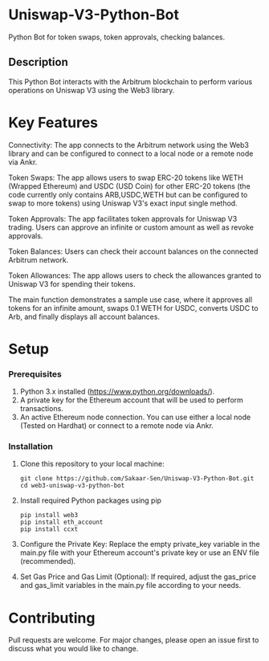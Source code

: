 # Uniswap-V3-Python-Bot
Python Bot for token swaps, token approvals, checking balances.

## Description 
This Python Bot interacts with the Arbitrum blockchain to perform various operations on Uniswap V3 using the Web3 library.

# Key Features
Connectivity: The app connects to the Arbitrum network using the Web3 library and can be configured to connect to a local node or a remote node via Ankr.

Token Swaps: The app allows users to swap ERC-20 tokens like WETH (Wrapped Ethereum) and USDC (USD Coin) for other ERC-20 tokens (the code currently only contains ARB,USDC,WETH but can be configured to swap to more tokens) using Uniswap V3's exact input single method.

Token Approvals: The app facilitates token approvals for Uniswap V3 trading. Users can approve an infinite or custom amount as well as revoke approvals.

Token Balances: Users can check their account balances on the connected Arbitrum network.

Token Allowances: The app allows users to check the allowances granted to Uniswap V3 for spending their tokens.

The main function demonstrates a sample use case, where it approves all tokens for an infinite amount, swaps 0.1 WETH for USDC, converts USDC to Arb, and finally displays all account balances.

# Setup

### Prerequisites
1. Python 3.x installed (https://www.python.org/downloads/).
2. A private key for the Ethereum account that will be used to perform transactions.
3. An active Ethereum node connection. You can use either a local node (Tested on Hardhat) or connect to a remote node via Ankr.


### Installation
1. Clone this repository to your local machine:
   ```
   git clone https://github.com/Sakaar-Sen/Uniswap-V3-Python-Bot.git
   cd web3-uniswap-v3-python-bot
2. Install required Python packages using pip
   ``` 
   pip install web3
   pip install eth_account  
   pip install ccxt
3. Configure the Private Key:
Replace the empty private_key variable in the main.py file with your Ethereum account's private key or use an ENV file (recommended).

4. Set Gas Price and Gas Limit (Optional):
If required, adjust the gas_price and gas_limit variables in the main.py file according to your needs.

# Contributing
Pull requests are welcome. For major changes, please open an issue first to discuss what you would like to change.





